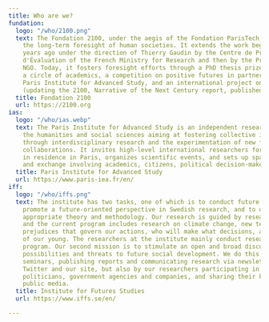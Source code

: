 ```yaml
---
title: Who are we?
fundation:
  logo: "/who/2100.png"
  text: The Fondation 2100, under the aegis of the Fondation ParisTech, aims to promote
    the long-term foresight of human societies. It extends the work begun nearly forty
    years ago under the direction of Thierry Gaudin by the Centre de Prospective et
    d'Évaluation of the French Ministry for Research and then by the Prospective 2100
    NGO. Today, it fosters foresight efforts through a PhD thesis prize awarded with
    a circle of academics, a competition on positive futures in partnership with the
    Paris Institute for Advanced Study, and an international project on global foresight
    (updating the 2100, Narrative of the Next Century report, published in 1990).
  title: Fondation 2100
  url: https://2100.org
ias:
  logo: "/who/ias.webp"
  text: The Paris Institute for Advanced Study is an independent research center in
    the humanities and social sciences aiming at fostering collective intelligence
    through interdisciplinary research and the experimentation of new formats of intersectoral
    collaborations. It invites high-level international researchers for fellowships
    in residence in Paris, organizes scientific events, and sets up spaces for reflection
    and exchange involving academics, citizens, political decision-makers and businesses.
  title: Paris Institute for Advanced Study
  url: https://www.paris-iea.fr/en/
iff:
  logo: "/who/iffs.png"
  text: The institute has two tasks, one of which is to conduct future studies, to
    promote a future-oriented perspective in Swedish research, and to use and develop
    appropriate theory and methodology. Our research is guided by research programs,
    and the current program includes research on climate change, new technologies,
    prejudices that govern our actions, who will make what decisions, and the well-being
    of our young. The researchers at the institute mainly conduct research in this
    program. Our second mission is to stimulate an open and broad discussion about
    possibilities and threats to future social development. We do this by organizing
    seminars, publishing reports and communicating research via newsletters, Facebook,
    Twitter and our site, but also by our researchers participating in debates, visiting
    politicians, government agencies and companies, and sharing their knowledge through
    public media.
  title: Institute for Futures Studies
  url: https://www.iffs.se/en/

---
```

